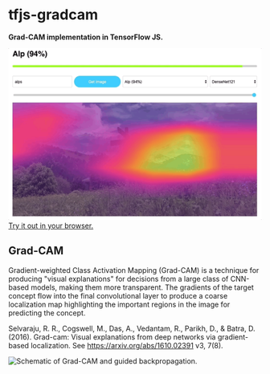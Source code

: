 # tfjs-gradcam
**Grad-CAM implementation in TensorFlow JS.**

[
  ![Example animation of running Grad-CAM with tfjs.](example.gif)
  Try it out in your browser.
](https://carlthome.github.io/tfjs-gradcam/)

## Grad-CAM
Gradient-weighted Class Activation Mapping (Grad-CAM) is a technique for producing "visual explanations" for decisions from a large class of CNN-based models, making them more transparent. The gradients of the target concept flow into the final convolutional layer to produce a coarse localization map highlighting the important regions in the image for predicting the concept.

Selvaraju, R. R., Cogswell, M., Das, A., Vedantam, R., Parikh, D., & Batra, D. (2016). Grad-cam: Visual explanations from deep networks via gradient-based localization. See https://arxiv.org/abs/1610.02391 v3, 7(8).

![Schematic of Grad-CAM and guided backpropagation.](network.png)
